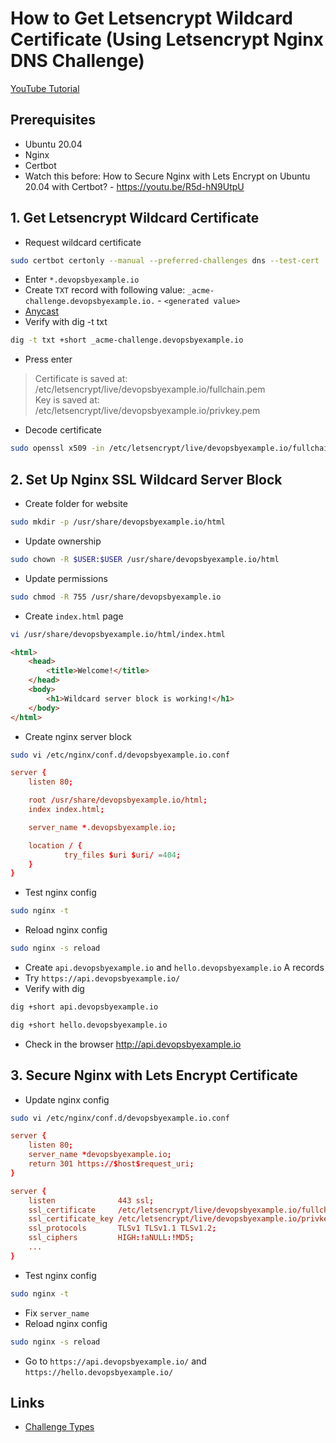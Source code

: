 # How to Get Letsencrypt Wildcard Certificate (Using Letsencrypt Nginx DNS Challenge)

[YouTube Tutorial](https://youtu.be/VJPfdXN-dSc)

## Prerequisites
- Ubuntu 20.04
- Nginx
- Certbot
- Watch this before: How to Secure Nginx with Lets Encrypt on Ubuntu 20.04 with Certbot? - https://youtu.be/R5d-hN9UtpU

## 1. Get Letsencrypt Wildcard Certificate
- Request wildcard certificate
```bash
sudo certbot certonly --manual --preferred-challenges dns --test-cert
```
- Enter `*.devopsbyexample.io`
- Create `TXT` record with following value: `_acme-challenge.devopsbyexample.io.` - `<generated value>`
- [Anycast](https://en.wikipedia.org/wiki/Anycast)
- Verify with dig -t txt 
```bash
dig -t txt +short _acme-challenge.devopsbyexample.io
```
- Press enter
> Certificate is saved at: /etc/letsencrypt/live/devopsbyexample.io/fullchain.pem  
> Key is saved at:         /etc/letsencrypt/live/devopsbyexample.io/privkey.pem

- Decode certificate
```bash
sudo openssl x509 -in /etc/letsencrypt/live/devopsbyexample.io/fullchain.pem -text -noout
```
## 2. Set Up Nginx SSL Wildcard Server Block
- Create folder for website
```bash
sudo mkdir -p /usr/share/devopsbyexample.io/html
```
- Update ownership
```bash
sudo chown -R $USER:$USER /usr/share/devopsbyexample.io/html
```
- Update permissions
```bash
sudo chmod -R 755 /usr/share/devopsbyexample.io
```
- Create `index.html` page
```bash
vi /usr/share/devopsbyexample.io/html/index.html
```
```html
<html>
    <head>
        <title>Welcome!</title>
    </head>
    <body>
        <h1>Wildcard server block is working!</h1>
    </body>
</html>
```
- Create nginx server block
```bash
sudo vi /etc/nginx/conf.d/devopsbyexample.io.conf
```
```conf
server {
    listen 80;

    root /usr/share/devopsbyexample.io/html;
    index index.html;

    server_name *.devopsbyexample.io;

    location / {
            try_files $uri $uri/ =404;
    }
}
```
- Test nginx config
```bash
sudo nginx -t
```
- Reload nginx config
```bash
sudo nginx -s reload
```
- Create `api.devopsbyexample.io` and `hello.devopsbyexample.io` A records
- Try `https://api.devopsbyexample.io/`
- Verify with dig
```bash
dig +short api.devopsbyexample.io
```
```bash
dig +short hello.devopsbyexample.io
```
- Check in the browser http://api.devopsbyexample.io

## 3. Secure Nginx with Lets Encrypt Certificate
- Update nginx config
```bash
sudo vi /etc/nginx/conf.d/devopsbyexample.io.conf
```
```conf
server {
    listen 80;
    server_name *devopsbyexample.io;
    return 301 https://$host$request_uri;
}

server {
    listen              443 ssl;
    ssl_certificate     /etc/letsencrypt/live/devopsbyexample.io/fullchain.pem;
    ssl_certificate_key /etc/letsencrypt/live/devopsbyexample.io/privkey.pem;
    ssl_protocols       TLSv1 TLSv1.1 TLSv1.2;
    ssl_ciphers         HIGH:!aNULL:!MD5;
    ...
}
```
- Test nginx config
```bash
sudo nginx -t
```
- Fix `server_name`
- Reload nginx config
```bash
sudo nginx -s reload
```
- Go to `https://api.devopsbyexample.io/` and `https://hello.devopsbyexample.io/`

## Links
- [Challenge Types](https://letsencrypt.org/docs/challenge-types/)
